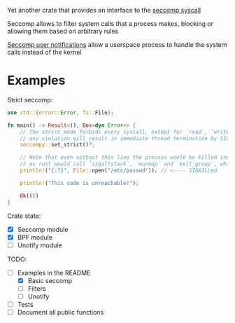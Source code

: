 Yet another crate that provides an interface to the
[seccomp syscall](https://manpages.debian.org/testing/manpages-dev/seccomp.2.en.html)

Seccomp allows to filter system calls that a process makes, blocking or allowing
them based on arbitrary rules

[Seccomp user notifications](https://manpages.debian.org/testing/manpages-dev/seccomp_unotify.2.en.html)
allow a userspace process to handle the system calls instead of the kernel

# Examples

Strict seccomp:

```rust no_run
use std::{error::Error, fs::File};

fn main() -> Result<(), Box<dyn Error>> {
    // The strict mode forbids every syscall, except for `read`, `write`, `_exit` and `sigreturn`
    // any violation will result in immediate thread termination by SIGKILL signal
    seccompy::set_strict()?;

    // Note that even without this line the process would be killed instead of exiting cleanly,
    // as rust would call `sigaltstack`, `munmap` and `exit_group`, which are not allowed
    println!("{:?}", File::open("/etc/passwd")); // <---- SIGKILLed

    println!("This code is unreachable!");

    Ok(())
}
```

Crate state:

- [x] Seccomp module
- [x] BPF module
- [ ] Unotify module

TODO:

- [ ] Examples in the README
  - [x] Basic seccomp
  - [ ] Filters
  - [ ] Unotify
- [ ] Tests
- [ ] Document all public functions
